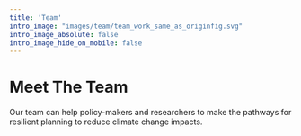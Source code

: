 ```yaml
---
title: 'Team'
intro_image: "images/team/team_work_same_as_originfig.svg"
intro_image_absolute: false
intro_image_hide_on_mobile: false
---
```


# Meet The Team

Our team can help policy-makers and researchers to make the pathways for resilient planning to reduce climate change impacts.
